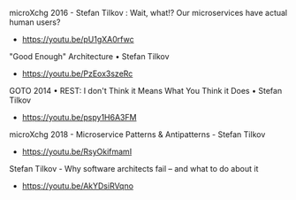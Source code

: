 microXchg 2016 - Stefan Tilkov : Wait, what!? Our microservices have actual human users?
* https://youtu.be/pU1gXA0rfwc

"Good Enough" Architecture • Stefan Tilkov
* https://youtu.be/PzEox3szeRc

GOTO 2014 • REST: I don't Think it Means What You Think it Does • Stefan Tilkov
* https://youtu.be/pspy1H6A3FM

microXchg 2018 - Microservice Patterns & Antipatterns - Stefan Tilkov
* https://youtu.be/RsyOkifmamI

Stefan Tilkov - Why software architects fail – and what to do about it
* https://youtu.be/AkYDsiRVqno
